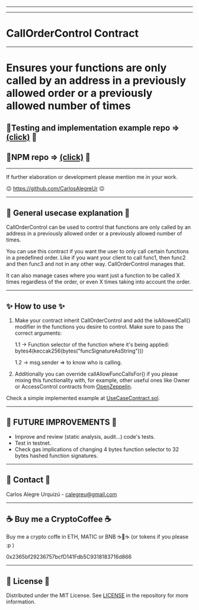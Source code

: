 <hr/>
<hr/>

<a name="readme-top"></a>

# CallOrderControl Contract

<hr/>

# Ensures your functions are only called by an address in a previously allowed order or a previously allowed number of times

## 💽Testing and implementation example repo => [(click)](https://github.com/CarlosAlegreUr/CallOrderControl-SmartContract-Testing) 💽

## 💽NPM repo => [(click)](https://www.npmjs.com/package/call-order-control-contract) 💽

<hr/>

If further elaboration or development please mention me in your work.

😉 https://github.com/CarlosAlegreUr 😉

<hr/>

## 🤖 General usecase explanation 🤖

CallOrderControl can be used to control that functions are only called by an address in a previously allowed order
or a previously allowed number of times.

You can use this contract if you want the user to only call certain functions in a predefined order.
Like if you want your client to call func1, then func2 and then func3 and not in any other way. CallOrderControl
manages that.

It can also manage cases where you want just a function to be called X times regardless of the order, or even X
times taking into account the order.

<hr/>

## ✨ How to use ✨

1. Make your contract inherit CallOrderControl and add the isAllowedCall()
   modifier in the functions you desire to control. Make sure to pass the correct arguments:

    1.1 -> Function selector of the function where it's being applied: 
        bytes4(keccak256(bytes("funcSignatureAsString")))

   1.2 -> msg.sender => to know who is calling.

2. Additionally you can override callAllowFuncCallsFor() if you please mixing this functionality with,
   for example, other useful ones like Owner or AccessControl contracts from [OpenZeppelin](https://docs.openzeppelin.com/contracts/4.x/access-control).

Check a simple implemented example at [UseCaseContract.sol](https://github.com/CarlosAlegreUr/CallOrderControl-SmartContract-Testing/blob/main/contracts/UseCaseContract.sol).

<hr/>

## 🎉 FUTURE IMPROVEMENTS 🎉

- Improve and review (static analysis, audit...) code's tests.
- Test in testnet.
- Check gas implications of changing 4 bytes function selector to 32 bytes hashed function signatures.

<hr/>

<a name="realcase"></a>

## 📨 Contact 📨

Carlos Alegre Urquizú - calegreu@gmail.com

<hr/>

## ☕ Buy me a CryptoCoffee ☕

Buy me a crypto coffe in ETH, MATIC or BNB ☕🧐☕
(or tokens if you please :p )

0x2365bf29236757bcfD141Fdb5C9318183716d866

<hr/>

## 📜 License 📜

Distributed under the MIT License. See [LICENSE](https://github.com/CarlosAlegreUr/CallOrderControl-SmartContract-DesignPattern/blob/main/LICENSE) in the repository for more information.
